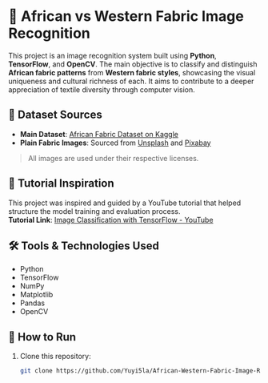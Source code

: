 # 🧠 African vs Western Fabric Image Recognition

This project is an image recognition system built using **Python**, **TensorFlow**, and **OpenCV**. The main objective is to classify and distinguish **African fabric patterns** from **Western fabric styles**, showcasing the visual uniqueness and cultural richness of each. It aims to contribute to a deeper appreciation of textile diversity through computer vision.

## 📁 Dataset Sources

- **Main Dataset**: [African Fabric Dataset on Kaggle](https://www.kaggle.com/datasets/mikuns/african-fabric)
- **Plain Fabric Images**: Sourced from [Unsplash](https://unsplash.com/) and [Pixabay](https://pixabay.com/)

> All images are used under their respective licenses.

## 🎥 Tutorial Inspiration

This project was inspired and guided by a YouTube tutorial that helped structure the model training and evaluation process.  
**Tutorial Link**: [Image Classification with TensorFlow - YouTube](https://youtu.be/jztwpsIzEGc?si=ASgw6CyAcVMuJg3O)

## 🛠️ Tools & Technologies Used

- Python
- TensorFlow
- NumPy
- Matplotlib
- Pandas
- OpenCV

## 🚀 How to Run

1. Clone this repository:
   ```bash
   git clone https://github.com/Yuyi5la/African-Western-Fabric-Image-Recognition.git




